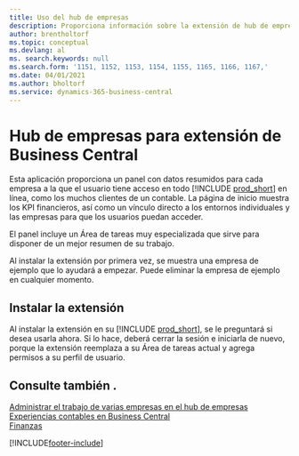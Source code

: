 ```yaml
---
title: Uso del hub de empresas
description: Proporciona información sobre la extensión de hub de empresas que puede utilizar para gestionar su trabajo en varias empresas en Business Central.
author: brentholtorf
ms.topic: conceptual
ms.devlang: al
ms. search.keywords: null
ms.search.form: '1151, 1152, 1153, 1154, 1155, 1165, 1166, 1167,'
ms.date: 04/01/2021
ms.author: bholtorf
ms.service: dynamics-365-business-central
---
```

# <a name="the-company-hub-for-business-central-extension"></a>Hub de empresas para extensión de Business Central

Esta aplicación proporciona un panel con datos resumidos para cada empresa a la que el usuario tiene acceso en todo [!INCLUDE [prod_short](includes/prod_short.md)] en línea, como los muchos clientes de un contable. La página de inicio muestra los KPI financieros, así como un vínculo directo a los entornos individuales y las empresas para que los usuarios puedan acceder.

El panel incluye un Área de tareas muy especializada que sirve para disponer de un mejor resumen de su trabajo.

Al instalar la extensión por primera vez, se muestra una empresa de ejemplo que lo ayudará a empezar. Puede eliminar la empresa de ejemplo en cualquier momento.

## <a name="installing-the-extension"></a>Instalar la extensión

Al instalar la extensión en su [!INCLUDE [prod_short](includes/prod_short.md)], se le preguntará si desea usarla ahora. Si lo hace, deberá cerrar la sesión e iniciarla de nuevo, porque la extensión reemplaza a su Área de tareas actual y agrega permisos a su perfil de usuario.

## <a name="see-also"></a>Consulte también .

[Administrar el trabajo de varias empresas en el hub de empresas](company-hub.md)  
[Experiencias contables en Business Central](finance-accounting.md)  
[Finanzas](finance.md)  

[!INCLUDE[footer-include](includes/footer-banner.md)]

